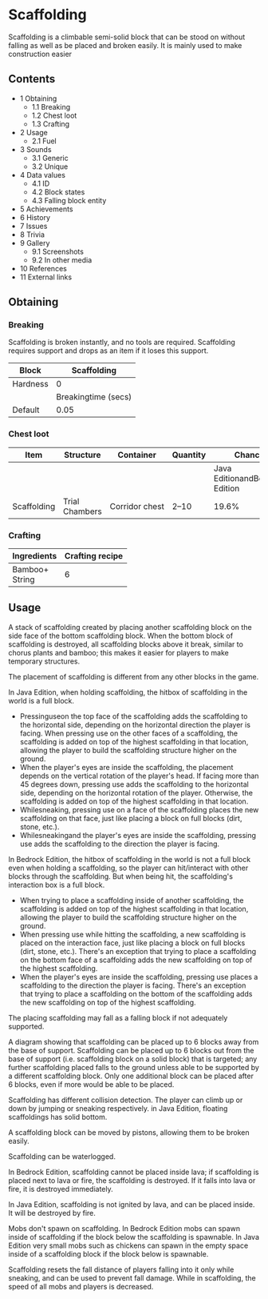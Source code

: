 # Scaffolding
Scaffolding is a climbable semi-solid block that can be stood on without falling as well as be placed and broken easily. It is mainly used to make construction easier

## Contents
- 1 Obtaining
	- 1.1 Breaking
	- 1.2 Chest loot
	- 1.3 Crafting
- 2 Usage
	- 2.1 Fuel
- 3 Sounds
	- 3.1 Generic
	- 3.2 Unique
- 4 Data values
	- 4.1 ID
	- 4.2 Block states
	- 4.3 Falling block entity
- 5 Achievements
- 6 History
- 7 Issues
- 8 Trivia
- 9 Gallery
	- 9.1 Screenshots
	- 9.2 In other media
- 10 References
- 11 External links

## Obtaining
### Breaking
Scaffolding is broken instantly, and no tools are required. Scaffolding requires support and drops as an item if it loses this support.

| Block    | Scaffolding         |
|----------|---------------------|
| Hardness | 0                   |
|          | Breakingtime (secs) |
| Default  | 0.05                |

### Chest loot
| Item        | Structure      | Container      | Quantity | Chance                         |
|-------------|----------------|----------------|----------|--------------------------------|
|             |                |                |          | Java EditionandBedrock Edition |
| Scaffolding | Trial Chambers | Corridor chest | 2–10     | 19.6%                          |

### Crafting
| Ingredients        | Crafting recipe |
|--------------------|-----------------|
| Bamboo+<br/>String | 6               |

## Usage
A stack of scaffolding created by placing another scaffolding block on the side face of the bottom scaffolding block.
When the bottom block of scaffolding is destroyed, all scaffolding blocks above it break, similar to chorus plants and bamboo; this makes it easier for players to make temporary structures. 

The placement of scaffolding is different from any other blocks in the game.

In Java Edition, when holding scaffolding, the hitbox of scaffolding in the world is a full block.

- Pressinguseon the top face of the scaffolding adds the scaffolding to the horizontal side, depending on the horizontal direction the player is facing. When pressing use on the other faces of a scaffolding, the scaffolding is added on top of the highest scaffolding in that location, allowing the player to build the scaffolding structure higher on the ground.
- When the player's eyes are inside the scaffolding, the placement depends on the vertical rotation of the player's head. If facing more than 45 degrees down, pressing use adds the scaffolding to the horizontal side, depending on the horizontal rotation of the player. Otherwise, the scaffolding is added on top of the highest scaffolding in that location.
- Whilesneaking, pressing use on a face of the scaffolding places the new scaffolding on that face, just like placing a block on full blocks (dirt, stone, etc.).
- Whilesneakingand the player's eyes are inside the scaffolding, pressing use adds the scaffolding to the direction the player is facing.

In Bedrock Edition, the hitbox of scaffolding in the world is not a full block even when holding a scaffolding, so the player can hit/interact with other blocks through the scaffolding. But when being hit, the scaffolding's interaction box is a full block.

- When trying to place a scaffolding inside of another scaffolding, the scaffolding is added on top of the highest scaffolding in that location, allowing the player to build the scaffolding structure higher on the ground.
- When pressing use while hitting the scaffolding, a new scaffolding is placed on the interaction face, just like placing a block on full blocks (dirt, stone, etc.). There's an exception that trying to place a scaffolding on the bottom face of a scaffolding adds the new scaffolding on top of the highest scaffolding.
- When the player's eyes are inside the scaffolding, pressing use places a scaffolding to the direction the player is facing. There's an exception that trying to place a scaffolding on the bottom of the scaffolding adds the new scaffolding on top of the highest scaffolding.

The placing scaffolding may fall as a falling block if not adequately supported.

A diagram showing that scaffolding can be placed up to 6 blocks away from the base of support.
Scaffolding can be placed up to 6 blocks out from the base of support (i.e. scaffolding block on a solid block) that is targeted; any further scaffolding placed falls to the ground unless able to be supported by a different scaffolding block. Only one additional block can be placed after 6 blocks, even if more would be able to be placed.

Scaffolding has different collision detection. The player can climb up or down by jumping or sneaking respectively. in Java Edition, floating scaffoldings has solid bottom.

A scaffolding block can be moved by pistons, allowing them to be broken easily.

Scaffolding can be waterlogged.

In Bedrock Edition, scaffolding cannot be placed inside lava; if scaffolding is placed next to lava or fire, the scaffolding is destroyed. If it falls into lava or fire, it is destroyed immediately.

In Java Edition, scaffolding is not ignited by lava, and can be placed inside. It will be destroyed by fire.

Mobs don't spawn on scaffolding. In Bedrock Edition mobs can spawn inside of scaffolding if the block below the scaffolding is spawnable. In Java Edition very small mobs such as chickens can spawn in the empty space inside of a scaffolding block if the block below is spawnable.

Scaffolding resets the fall distance of players falling into it only while sneaking, and can be used to prevent fall damage. While in scaffolding, the speed of all mobs and players is decreased.

